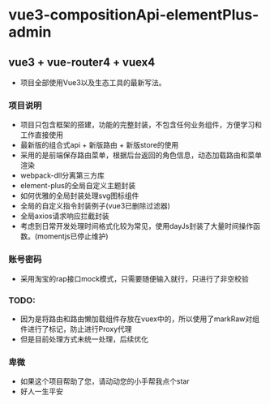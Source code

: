 # vue3-compositionApi-elementPlus-admin

## vue3 + vue-router4 + vuex4
 * 项目全部使用Vue3以及生态工具的最新写法。

### 项目说明
 * 项目只包含框架的搭建，功能的完整封装，不包含任何业务组件，方便学习和工作直接使用
 * 最新版的组合式api + 新版路由 + 新版store的使用
 * 采用的是前端保存路由菜单，根据后台返回的角色信息，动态加载路由和菜单渲染
 * webpack-dll分离第三方库
 * element-plus的全局自定义主题封装
 * 如何优雅的全局封装处理svg图标组件
 * 全局的自定义指令封装例子(vue3已删除过滤器)
 * 全局axios请求响应拦截封装
 * 考虑到日常开发处理时间格式化较为常见，使用dayJs封装了大量时间操作函数。(momentjs已停止维护)

### 账号密码
 * 采用淘宝的rap接口mock模式，只需要随便输入就行，只进行了非空校验

### TODO:
  * 因为是将路由和路由懒加载组件存放在vuex中的，所以使用了markRaw对组件进行了标记，防止进行Proxy代理
  * 但是目前处理方式未统一处理，后续优化

### 卑微
  * 如果这个项目帮助了您，请动动您的小手帮我点个star
  * 好人一生平安